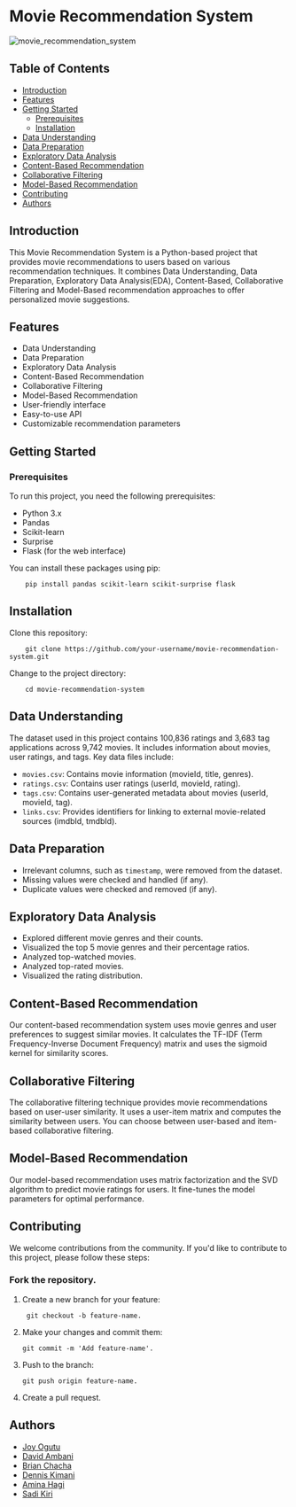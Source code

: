 # Movie Recommendation System

![movie_recommendation_system](movie_recommendation_system.jpg)

## Table of Contents

- [Introduction](#introduction)
- [Features](#features)
- [Getting Started](#getting-started)
  - [Prerequisites](#prerequisites)
  - [Installation](#installation)
- [Data Understanding](#Data-Understanding)
- [Data Preparation](#Data-Preparation)
- [Exploratory Data Analysis](#Exploratory-Data-Analysis)
- [Content-Based Recommendation](#Content-Based-Recommendation)
- [Collaborative Filtering](#Collaborative-Filtering)
- [Model-Based Recommendation](#model-based-recommendation)
- [Contributing](#contributing)
- [Authors](#Authors)

## Introduction

This Movie Recommendation System is a Python-based project that provides movie recommendations to users based on various recommendation techniques. It combines Data Understanding, Data Preparation, Exploratory Data Analysis(EDA), Content-Based, Collaborative Filtering and Model-Based recommendation approaches to offer personalized movie suggestions.

## Features

- Data Understanding
- Data Preparation
- Exploratory Data Analysis
- Content-Based Recommendation
- Collaborative Filtering
- Model-Based Recommendation
- User-friendly interface
- Easy-to-use API
- Customizable recommendation parameters


## Getting Started

### Prerequisites

To run this project, you need the following prerequisites:

- Python 3.x
- Pandas
- Scikit-learn
- Surprise
- Flask (for the web interface)

You can install these packages using pip:

        pip install pandas scikit-learn scikit-surprise flask

## Installation
Clone this repository:

        git clone https://github.com/your-username/movie-recommendation-system.git

Change to the project directory:

        cd movie-recommendation-system


## Data Understanding
The dataset used in this project contains 100,836 ratings and 3,683 tag applications across 9,742 movies. It includes information about movies, user ratings, and tags. Key data files include:
- `movies.csv`: Contains movie information (movieId, title, genres).
- `ratings.csv`: Contains user ratings (userId, movieId, rating).
- `tags.csv`: Contains user-generated metadata about movies (userId, movieId, tag).
- `links.csv`: Provides identifiers for linking to external movie-related sources (imdbId, tmdbId).

## Data Preparation
- Irrelevant columns, such as `timestamp`, were removed from the dataset.
- Missing values were checked and handled (if any).
- Duplicate values were checked and removed (if any).

## Exploratory Data Analysis
- Explored different movie genres and their counts.
- Visualized the top 5 movie genres and their percentage ratios.
- Analyzed top-watched movies.
- Analyzed top-rated movies.
- Visualized the rating distribution.

## Content-Based Recommendation
Our content-based recommendation system uses movie genres and user preferences to suggest similar movies. It calculates the TF-IDF (Term Frequency-Inverse Document Frequency) matrix and uses the sigmoid kernel for similarity scores.

## Collaborative Filtering
The collaborative filtering technique provides movie recommendations based on user-user similarity. It uses a user-item matrix and computes the similarity between users. You can choose between user-based and item-based collaborative filtering.

## Model-Based Recommendation
Our model-based recommendation uses matrix factorization and the SVD algorithm to predict movie ratings for users. It fine-tunes the model parameters for optimal performance.

## Contributing
We welcome contributions from the community. If you'd like to contribute to this project, please follow these steps:

### Fork the repository.
1. Create a new branch for your feature:

        git checkout -b feature-name.
   
2. Make your changes and commit them:
 
       git commit -m 'Add feature-name'.
3. Push to the branch:
  
       git push origin feature-name.
   
4. Create a pull request.

## Authors
- [Joy Ogutu](https://github.com/Ogutu01)
- [David Ambani](https://github.com/bulemi2)
- [Brian Chacha](https://github.com/MarwaBrian)
- [Dennis Kimani](https://github.com/dennismathu)
- [Amina Hagi](https://github.com/aminahagi)
- [Sadi Kiri](https://github.com/Gsothr1234)

